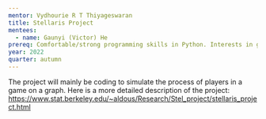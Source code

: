 ```yaml
---
mentor: Vydhourie R T Thiyageswaran
title: Stellaris Project
mentees:
  - name: Gaunyi (Victor) He
prereq: Comfortable/strong programming skills in Python. Interests in games and networks could be useful.
year: 2022
quarter: autumn
---
```

The project will mainly be coding to simulate the process of players in a game on a graph. Here is a more detailed description of the project: https://www.stat.berkeley.edu/~aldous/Research/Stel_project/stellaris_project.html